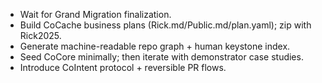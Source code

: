 - Wait for Grand Migration finalization.
- Build CoCache business plans (Rick.md/Public.md/plan.yaml); zip with Rick2025.
- Generate machine-readable repo graph + human keystone index.
- Seed CoCore minimally; then iterate with demonstrator case studies.
- Introduce CoIntent protocol + reversible PR flows.
